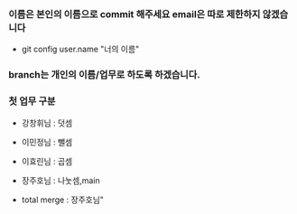 ### 이름은 본인의 이름으로 commit 해주세요 email은 따로 제한하지 않겠습니다
- git config user.name "너의 이름"

### branch는 개인의 이름/업무로 하도록 하겠습니다.

### 첫 업무 구분
- 강창휘님 : 덧셈 
- 이민정님 : 뺄셈
- 이효린님 : 곱셈
- 장주호님 : 나눗셈,main

- total merge : 장주호님"
